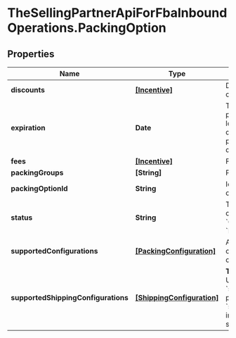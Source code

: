 # TheSellingPartnerApiForFbaInboundOperations.PackingOption

## Properties

Name | Type | Description | Notes
------------ | ------------- | ------------- | -------------
**discounts** | [**[Incentive]**](Incentive.md) | Discount for the offered option. | 
**expiration** | **Date** | The time at which this packing option is no longer valid. In [ISO 8601](https://developer-docs.amazon.com/sp-api/docs/iso-8601) datetime format with pattern &#x60;yyyy-MM-ddTHH:mm:ss.sssZ&#x60;. | [optional] 
**fees** | [**[Incentive]**](Incentive.md) | Fee for the offered option. | 
**packingGroups** | **[String]** | Packing group IDs. | 
**packingOptionId** | **String** | Identifier of a packing option. | 
**status** | **String** | The status of the packing option. Possible values: &#x60;OFFERED&#x60;, &#x60;ACCEPTED&#x60;, &#x60;EXPIRED&#x60;. | 
**supportedConfigurations** | [**[PackingConfiguration]**](PackingConfiguration.md) | A list of possible configurations for this option. | 
**supportedShippingConfigurations** | [**[ShippingConfiguration]**](ShippingConfiguration.md) | **This field is deprecated**. Use the &#x60;shippingRequirements&#x60; property under &#x60;supportedConfigurations&#x60; instead. List of supported shipping modes. | 


